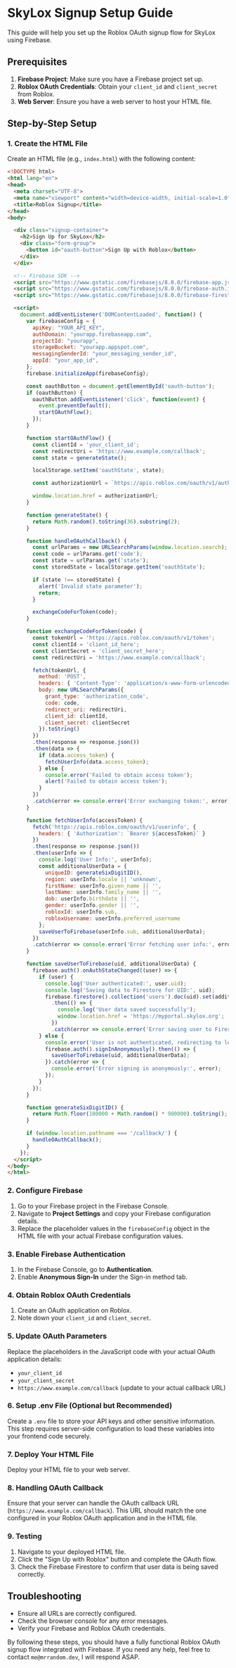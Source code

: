 # SkyLox Signup Setup Guide

This guide will help you set up the Roblox OAuth signup flow for SkyLox using Firebase.

## Prerequisites

1. **Firebase Project**: Make sure you have a Firebase project set up.
2. **Roblox OAuth Credentials**: Obtain your `client_id` and `client_secret` from Roblox.
3. **Web Server**: Ensure you have a web server to host your HTML file.

## Step-by-Step Setup

### 1. Create the HTML File

Create an HTML file (e.g., `index.html`) with the following content:

```html
<!DOCTYPE html>
<html lang="en">
<head>
  <meta charset="UTF-8">
  <meta name="viewport" content="width=device-width, initial-scale=1.0">
  <title>Roblox Signup</title>
</head>
<body>

  <div class="signup-container">
    <h2>Sign Up for SkyLox</h2>
    <div class="form-group">
      <button id="oauth-button">Sign Up with Roblox</button>
    </div>
  </div>

  <!-- Firebase SDK -->
  <script src="https://www.gstatic.com/firebasejs/8.0.0/firebase-app.js"></script>
  <script src="https://www.gstatic.com/firebasejs/8.0.0/firebase-auth.js"></script>
  <script src="https://www.gstatic.com/firebasejs/8.0.0/firebase-firestore.js"></script>

  <script>
    document.addEventListener('DOMContentLoaded', function() {
      var firebaseConfig = {
        apiKey: "YOUR_API_KEY",
        authDomain: "yourapp.firebaseapp.com",
        projectId: "yourapp",
        storageBucket: "yourapp.appspot.com",
        messagingSenderId: "your_messaging_sender_id",
        appId: "your_app_id",
      };
      firebase.initializeApp(firebaseConfig);

      const oauthButton = document.getElementById('oauth-button');
      if (oauthButton) {
        oauthButton.addEventListener('click', function(event) {
          event.preventDefault();
          startOAuthFlow();
        });
      }

      function startOAuthFlow() {
        const clientId = 'your_client_id';
        const redirectUri = 'https://www.example.com/callback';
        const state = generateState();

        localStorage.setItem('oauthState', state);

        const authorizationUrl = `https://apis.roblox.com/oauth/v1/authorize?response_type=code&client_id=${clientId}&redirect_uri=${encodeURIComponent(redirectUri)}&state=${state}&scope=openid%20profile`;

        window.location.href = authorizationUrl;
      }

      function generateState() {
        return Math.random().toString(36).substring(2);
      }

      function handleOAuthCallback() {
        const urlParams = new URLSearchParams(window.location.search);
        const code = urlParams.get('code');
        const state = urlParams.get('state');
        const storedState = localStorage.getItem('oauthState');

        if (state !== storedState) {
          alert('Invalid state parameter');
          return;
        }

        exchangeCodeForToken(code);
      }

      function exchangeCodeForToken(code) {
        const tokenUrl = 'https://apis.roblox.com/oauth/v1/token';
        const clientId = 'client_id_here';
        const clientSecret = 'client_secret_here';
        const redirectUri = 'https://www.example.com/callback';

        fetch(tokenUrl, {
          method: 'POST',
          headers: { 'Content-Type': 'application/x-www-form-urlencoded' },
          body: new URLSearchParams({
            grant_type: 'authorization_code',
            code: code,
            redirect_uri: redirectUri,
            client_id: clientId,
            client_secret: clientSecret
          }).toString()
        })
        .then(response => response.json())
        .then(data => {
          if (data.access_token) {
            fetchUserInfo(data.access_token);
          } else {
            console.error('Failed to obtain access token');
            alert('Failed to obtain access token');
          }
        })
        .catch(error => console.error('Error exchanging token:', error));
      }

      function fetchUserInfo(accessToken) {
        fetch('https://apis.roblox.com/oauth/v1/userinfo', {
          headers: { 'Authorization': `Bearer ${accessToken}` }
        })
        .then(response => response.json())
        .then(userInfo => {
          console.log('User Info:', userInfo);
          const additionalUserData = {
            uniqueID: generateSixDigitID(),
            region: userInfo.locale || 'unknown',
            firstName: userInfo.given_name || '',
            lastName: userInfo.family_name || '',
            dob: userInfo.birthdate || '',
            gender: userInfo.gender || '',
            robloxId: userInfo.sub,
            robloxUsername: userInfo.preferred_username
          };
          saveUserToFirebase(userInfo.sub, additionalUserData);
        })
        .catch(error => console.error('Error fetching user info:', error));
      }

      function saveUserToFirebase(uid, additionalUserData) {
        firebase.auth().onAuthStateChanged((user) => {
          if (user) {
            console.log('User authenticated:', user.uid);
            console.log('Saving data to Firestore for UID:', uid);
            firebase.firestore().collection('users').doc(uid).set(additionalUserData)
              .then(() => {
                console.log('User data saved successfully');
                window.location.href = 'https://myportal.skylox.org';
              })
              .catch(error => console.error('Error saving user to Firestore:', error));
          } else {
            console.error('User is not authenticated, redirecting to login...');
            firebase.auth().signInAnonymously().then(() => {
              saveUserToFirebase(uid, additionalUserData);
            }).catch(error => {
              console.error('Error signing in anonymously:', error);
            });
          }
        });
      }

      function generateSixDigitID() {
        return Math.floor(100000 + Math.random() * 900000).toString();
      }

      if (window.location.pathname === '/callback/') {
        handleOAuthCallback();
      }
    });
  </script>
</body>
</html>
```

### 2. Configure Firebase

1. Go to your Firebase project in the Firebase Console.
2. Navigate to **Project Settings** and copy your Firebase configuration details.
3. Replace the placeholder values in the `firebaseConfig` object in the HTML file with your actual Firebase configuration values.

### 3. Enable Firebase Authentication

1. In the Firebase Console, go to **Authentication**.
2. Enable **Anonymous Sign-In** under the Sign-in method tab.

### 4. Obtain Roblox OAuth Credentials

1. Create an OAuth application on Roblox.
2. Note down your `client_id` and `client_secret`.

### 5. Update OAuth Parameters

Replace the placeholders in the JavaScript code with your actual OAuth application details:

- `your_client_id`
- `your_client_secret`
- `https://www.example.com/callback` (update to your actual callback URL)

### 6. Setup .env File (Optional but Recommended)

Create a `.env` file to store your API keys and other sensitive information. This step requires server-side configuration to load these variables into your frontend code securely.

### 7. Deploy Your HTML File

Deploy your HTML file to your web server.

### 8. Handling OAuth Callback

Ensure that your server can handle the OAuth callback URL (`https://www.example.com/callback`). This URL should match the one configured in your Roblox OAuth application and in the HTML file.

### 9. Testing

1. Navigate to your deployed HTML file.
2. Click the "Sign Up with Roblox" button and complete the OAuth flow.
3. Check the Firebase Firestore to confirm that user data is being saved correctly.

## Troubleshooting

- Ensure all URLs are correctly configured.
- Check the browser console for any error messages.
- Verify your Firebase and Roblox OAuth credentials.

By following these steps, you should have a fully functional Roblox OAuth signup flow integrated with Firebase. If you need any help, feel free to contact `me@mrrandom.dev`, I will respond ASAP.
